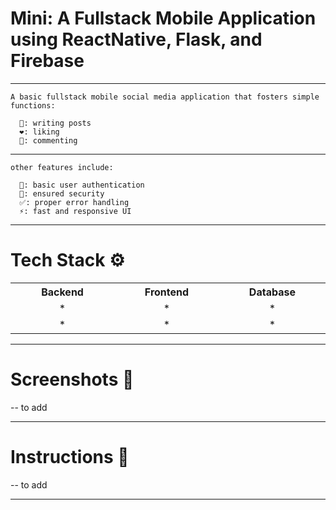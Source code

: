# Mini: A Fullstack Mobile Application using ReactNative, Flask, and Firebase

---

    A basic fullstack mobile social media application that fosters simple functions: 
    
      📝: writing posts
      ❤️: liking
      💬: commenting
    
---

    other features include:
    
      👤: basic user authentication
      🔐: ensured security
      ✅: proper error handling
      ⚡: fast and responsive UI

---

# Tech Stack ⚙️

<table align="center">
  <th align="center" width="300"> Backend </th>
  <th align="center" width="300"> Frontend </th>
  <th align="center" width="300"> Database </th>
    <tr align="center">
    <td width="300"> * </td>
    <td width="300"> * </td>
    <td width="300"> * </td>
  </tr>
    <tr align="center">
    <td width="300"> * </td>
    <td width="300"> * </td>
    <td width="300"> * </td>
  </tr>
</table>

---

# Screenshots 📱


-- to add

---

# Instructions 📜

-- to add

---
